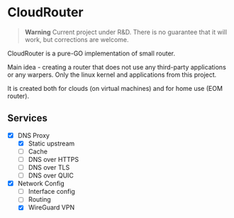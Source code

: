 # CloudRouter

> **Warning**
> Current project under R&D. There is no guarantee that it will work, but corrections are welcome.

CloudRouter is a pure-GO implementation of small router.

Main idea - creating a router that does not use any third-party applications or any warpers. Only the linux kernel and applications from this project.

It is created both for clouds (on virtual machines) and for home use (EOM router).

## Services

* [X] DNS Proxy
  * [X] Static upstream
  * [ ] Cache
  * [ ] DNS over HTTPS
  * [ ] DNS over TLS
  * [ ] DNS over QUIC
* [X] Network Config
  * [ ] Interface config
  * [ ] Routing
  * [X] WireGuard VPN
